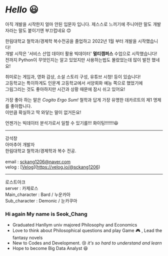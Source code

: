 # ***Hello*** :smiley:

아직 개발을 시작한지 얼마 안된 입문자 입니다.
제스스로 느끼기에 주니어란 말도 개발자라는 말도 붙이기엔 부끄럽네요 :blush:

한림대학교 철학과/경제학 복수전공을 졸업하고 2022년 1월 부터 개발을 시작했습니다!<br/>
개발 시작은 '서비스 산업 데이터 활용 빅데이터' **멀티캠퍼스** 수업으로 시작했습니다!<br/>
전까지 Python이 무엇인지는 알고 있었지만 사용하는법도 몰랐었는데 많이 발전 했네요!

취미로는 게임과, 영화 감상, 소설 스토리 구성, 유튜브 시청! 등이 있습니다!<br/>
고등학교는 특이하게도 인문계 고등학교에서 서양회화 예능 쪽으로 했었기에 <br/>그림그리는 것도 좋아하지만 시간과 상황 때문에 잠시 쉬고 있어요!

가장 좋아 하는 말은 *Cogito Ergo Sum!*
철학과 답게 가장 유명한 데카르트의 제1 명제를 좋아합니다. <br/>이만큼 확실하고 딱 와닿는 말이 없거든요!

언젠가는 빅데이터 분석가로서 일할 수 있기를!!! 화이팅!!!!!!!:laughing:

---

강석창<br/>
아마추어 개발자<br/>
한림대학교 철학과/경제학과 복수 전공.<br/>
<br/>
email : sckang1206@naver.com<br/>
velog : [[Velog](https://velog.io/@sckang1206, "Go Velog")](https://velog.io/@sckang1206)<br/>

---

로스트아크<br/>
server : 카제로스<br/>
Main_character : Bard    / 누운카아<br/>
Sub_character  : Demonic / 눈카쿠마<br/>

### Hi again My name is Seok_Chang

* Graduated Hanllym univ majored Philosophy and Economics
* Love to think about Philosophical questions and play Game :video_game: , Lead the fantasy novels
* New to Codes and Development. :cry:  *it's so hard to understand and learn*
* Hope to become Big Data Analyst :laughing: 


